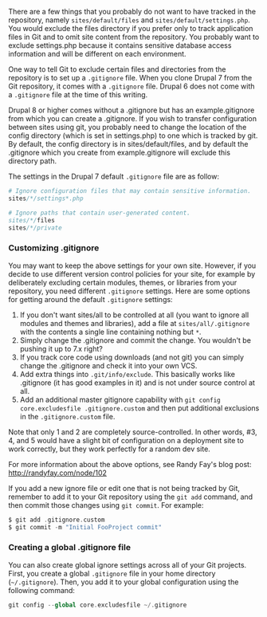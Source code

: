 There are a few things that you probably do not want to have tracked in the repository, namely `sites/default/files` and `sites/default/settings.php`. You would exclude the files directory if you prefer only to track application files in Git and to omit site content from the repository. You probably want to exclude settings.php because it contains sensitive database access information and will be different on each environment.

One way to tell Git to exclude certain files and directories from the repository is to set up a `.gitignore` file. When you clone Drupal 7 from the Git repository, it comes with a `.gitignore` file. Drupal 6 does not come with a `.gitignore` file at the time of this writing.

Drupal 8 or higher comes without a .gitignore but has an example.gitignore from which you can create a .gitignore. If you wish to transfer configuration between sites using git, you probably need to change the location of the config directory (which is set in settings.php) to one which is tracked by git. By default, the config directory is in sites/default/files, and by default the .gitignore which you create from example.gitignore will exclude this directory path.

The settings in the Drupal 7 default `.gitignore` file are as follow:

```php
# Ignore configuration files that may contain sensitive information.
sites/*/settings*.php

# Ignore paths that contain user-generated content.
sites/*/files
sites/*/private

```

### Customizing .gitignore

You may want to keep the above settings for your own site. However, if you decide to use different version control policies for your site, for example by deliberately excluding certain modules, themes, or libraries from your repository, you need different `.gitignore` settings. Here are some options for getting around the default `.gitignore` settings:

1. If you don't want sites/all to be controlled at all (you want to ignore all modules and themes and libraries), add a file at `sites/all/.gitignore` with the contents a single line containing nothing but `*`.
2. Simply change the .gitignore and commit the change. You wouldn't be pushing it up to 7.x right?
3. If you track core code using downloads (and not git) you can simply change the .gitignore and check it into your own VCS.
4. Add extra things into `.git/info/exclude`. This basically works like .gitignore (it has good examples in it) and is not under source control at all.
5. Add an additional master gitignore capability with `git config core.excludesfile .gitignore.custom` and then put additional exclusions in the `.gitignore.custom` file.

Note that only 1 and 2 are completely source-controlled. In other words, #3, 4, and 5 would have a slight bit of configuration on a deployment site to work correctly, but they work perfectly for a random dev site.

For more information about the above options, see Randy Fay's blog post:  
<http://randyfay.com/node/102>

If you add a new ignore file or edit one that is not being tracked by Git, remember to add it to your Git repository using the `git add` command, and then commit those changes using `git commit`. For example:

```php
$ git add .gitignore.custom
$ git commit -m "Initial FooProject commit"

```

### Creating a global .gitignore file

You can also create global ignore settings across all of your Git projects. First, you create a global `.gitignore` file in your home directory (`~/.gitignore`). Then, you add it to your global configuration using the following command:

```php
git config --global core.excludesfile ~/.gitignore

```